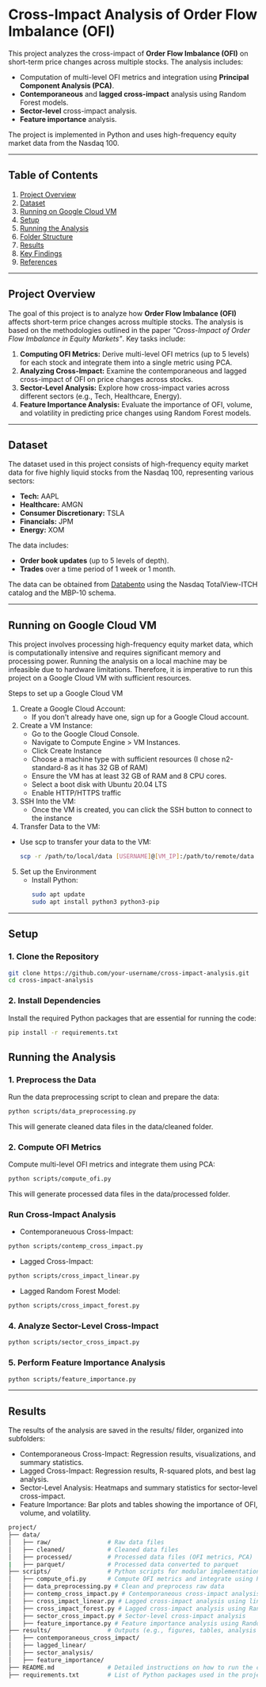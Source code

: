 # Cross-Impact Analysis of Order Flow Imbalance (OFI)

This project analyzes the cross-impact of **Order Flow Imbalance (OFI)** on short-term price changes across multiple stocks. The analysis includes:
- Computation of multi-level OFI metrics and integration using **Principal Component Analysis (PCA)**.
- **Contemporaneous** and **lagged cross-impact** analysis using Random Forest models.
- **Sector-level** cross-impact analysis.
- **Feature importance** analysis.

The project is implemented in Python and uses high-frequency equity market data from the Nasdaq 100.

---

## Table of Contents
1. [Project Overview](#project-overview)
2. [Dataset](#dataset)
3. [Running on Google Cloud VM](#running-on-google-cloud-vm)
4. [Setup](#setup)
5. [Running the Analysis](#running-the-analysis)
6. [Folder Structure](#folder-structure)
7. [Results](#results)
8. [Key Findings](#key-findings)
9. [References](#references)

---

## Project Overview

The goal of this project is to analyze how **Order Flow Imbalance (OFI)** affects short-term price changes across multiple stocks. The analysis is based on the methodologies outlined in the paper *"Cross-Impact of Order Flow Imbalance in Equity Markets"*. Key tasks include:
1. **Computing OFI Metrics:** Derive multi-level OFI metrics (up to 5 levels) for each stock and integrate them into a single metric using PCA.
2. **Analyzing Cross-Impact:** Examine the contemporaneous and lagged cross-impact of OFI on price changes across stocks.
3. **Sector-Level Analysis:** Explore how cross-impact varies across different sectors (e.g., Tech, Healthcare, Energy).
4. **Feature Importance Analysis:** Evaluate the importance of OFI, volume, and volatility in predicting price changes using Random Forest models.

---

## Dataset

The dataset used in this project consists of high-frequency equity market data for five highly liquid stocks from the Nasdaq 100, representing various sectors:
- **Tech:** AAPL
- **Healthcare:** AMGN
- **Consumer Discretionary:** TSLA
- **Financials:** JPM
- **Energy:** XOM

The data includes:
- **Order book updates** (up to 5 levels of depth).
- **Trades** over a time period of 1 week or 1 month.

The data can be obtained from [Databento](https://databento.com/) using the Nasdaq TotalView-ITCH catalog and the MBP-10 schema.

---
## Running on Google Cloud VM
This project involves processing high-frequency equity market data, which is computationally intensive and requires significant memory and processing power. Running the analysis on a local machine may be infeasible due to hardware limitations. Therefore, it is imperative to run this project on a Google Cloud VM with sufficient resources.

Steps to set up a Google Cloud VM
1. Create a Google Cloud Account:
   - If you don't already have one, sign up for a Google Cloud account.
2. Create a VM Instance:
   - Go to the Google Cloud Console.
   - Navigate to Compute Engine > VM Instances.
   - Click Create Instance
   - Choose a machine type with sufficient resources (I chose n2-standard-8 as it has 32 GB of RAM)
   - Ensure the VM has at least 32 GB of RAM and 8 CPU cores.
   - Select a boot disk with Ubuntu 20.04 LTS
   - Enable HTTP/HTTPS traffic
3. SSH Into the VM:
   - Once the VM is created, you can click the SSH button to connect to the instance
4.  Transfer Data to the VM:
   - Use scp to transfer your data to the VM:
     ```bash
     scp -r /path/to/local/data [USERNAME]@[VM_IP]:/path/to/remote/data
     ```
5. Set up the Environment
   - Install Python:
     ```bash
     sudo apt update
     sudo apt install python3 python3-pip
     ```
---
## Setup

### 1. Clone the Repository
```bash
git clone https://github.com/your-username/cross-impact-analysis.git
cd cross-impact-analysis
```
### 2. Install Dependencies
Install the required Python packages that are essential for running the code:
```bash
pip install -r requirements.txt
```
## Running the Analysis
### 1. Preprocess the Data
Run the data preprocessing script to clean and prepare the data:
```bash
python scripts/data_preprocessing.py
```
This will generate cleaned data files in the data/cleaned folder.
### 2. Compute OFI Metrics
Compute multi-level OFI metrics and integrate them using PCA:
```bash
python scripts/compute_ofi.py
```
This will generate processed data files in the data/processed folder.
### Run Cross-Impact Analysis
- Contemporaneuous Cross-Impact:
```bash
python scripts/contemp_cross_impact.py
```
- Lagged Cross-Impact:
```bash
python scripts/cross_impact_linear.py
```
- Lagged Random Forest Model:
```bash
python scripts/cross_impact_forest.py
```
### 4. Analyze Sector-Level Cross-Impact
```bash
python scripts/sector_cross_impact.py
```
### 5. Perform Feature Importance Analysis
```bash
python scripts/feature_importance.py
```
---
## Results
The results of the analysis are saved in the results/ filder, organized into subfolders:
- Contemporaneous Cross-Impact: Regression results, visualizations, and summary statistics.
- Lagged Cross-Impact: Regression results, R-squared plots, and best lag analysis.
- Sector-Level Analysis: Heatmaps and summary statistics for sector-level cross-impact.
- Feature Importance: Bar plots and tables showing the importance of OFI, volume, and volatility.
```bash
project/
├── data/                   
│   ├── raw/                # Raw data files
│   ├── cleaned/            # Cleaned data files
│   ├── processed/          # Processed data files (OFI metrics, PCA)
|   ├── parquet/            # Processed data converted to parquet
├── scripts/                # Python scripts for modular implementations
│   ├── compute_ofi.py      # Compute OFI metrics and integrate using PCA
│   ├── data_preprocessing.py # Clean and preprocess raw data
│   ├── contemp_cross_impact.py # Contemporaneous cross-impact analysis
│   ├── cross_impact_linear.py # Lagged cross-impact analysis using linear regression
│   ├── cross_impact_forest.py # Lagged cross-impact analysis using Random Forest
│   ├── sector_cross_impact.py # Sector-level cross-impact analysis
│   ├── feature_importance.py # Feature importance analysis using Random Forest
├── results/                # Outputs (e.g., figures, tables, analysis results)
│   ├── contemporaneous_cross_impact/
│   ├── lagged_linear/
│   ├── sector_analysis/
│   ├── feature_importance/
├── README.md               # Detailed instructions on how to run the code
├── requirements.txt        # List of Python packages used in the project
```
